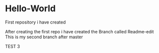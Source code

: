 # Hello-World
First repository i have created

After creating the first repo i have created the Branch called Readme-edit
This is my second branch after master

TEST 3
